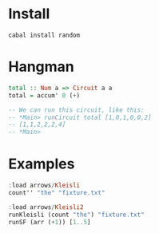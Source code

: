 # Install

```
cabal install random
```

# Hangman

```haskell
total :: Num a => Circuit a a
total = accum' 0 (+)

-- We can run this circuit, like this:
-- *Main> runCircuit total [1,0,1,0,0,2]
-- [1,1,2,2,2,4]
-- *Main>
```

# Examples

```haskell
:load arrows/Kleisli
count'' "the" "fixture.txt"

:load arrows/Kleisli2
runKleisli (count "the") "fixture.txt"
runSF (arr (+1)) [1..5]
```
